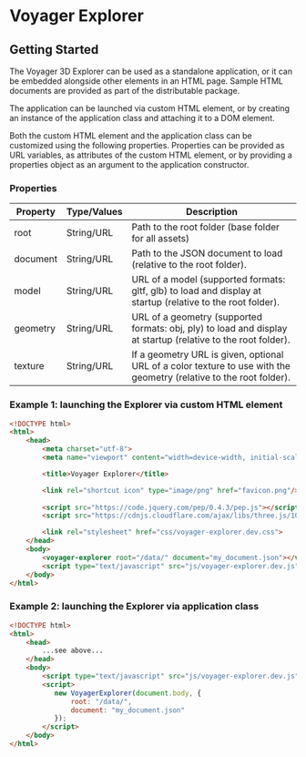 # Voyager Explorer

## Getting Started

The Voyager 3D Explorer can be used as a standalone application, or it can be embedded alongside other elements
in an HTML page. Sample HTML documents are provided as part of the distributable package.

The application can be launched via custom HTML element, or by creating an instance of the application class and
attaching it to a DOM element.

Both the custom HTML element and the application class can be customized using the following properties.
Properties can be provided as URL variables, as attributes of the custom HTML element, or by providing a
properties object as an argument to the application constructor.

### Properties

| Property     | Type/Values       | Description                                                                                                         |
|--------------|-------------------|---------------------------------------------------------------------------------------------------------------------|
| root         | String/URL        | Path to the root folder (base folder for all assets)                                                                |
| document     | String/URL        | Path to the JSON document to load (relative to the root folder).                                                    |
| model        | String/URL        | URL of a model (supported formats: gltf, glb) to load and display at startup (relative to the root folder).         |
| geometry     | String/URL        | URL of a geometry (supported formats: obj, ply) to load and display at startup (relative to the root folder).       |
| texture      | String/URL        | If a geometry URL is given, optional URL of a color texture to use with the geometry (relative to the root folder). |

### Example 1: launching the Explorer via custom HTML element
```html
<!DOCTYPE html>
<html>
    <head>
        <meta charset="utf-8">
        <meta name="viewport" content="width=device-width, initial-scale=1.0">

        <title>Voyager Explorer</title>

        <link rel="shortcut icon" type="image/png" href="favicon.png"/>
        
        <script src="https://code.jquery.com/pep/0.4.3/pep.js"></script>
        <script src="https://cdnjs.cloudflare.com/ajax/libs/three.js/103/three.js"></script>

        <link rel="stylesheet" href="css/voyager-explorer.dev.css">
    </head>
    <body>
        <voyager-explorer root="/data/" document="my_document.json"></voyager-explorer>
        <script type="text/javascript" src="js/voyager-explorer.dev.js"></script>
    </body>
</html>
```

### Example 2: launching the Explorer via application class
```html
<!DOCTYPE html>
<html>
    <head>
        ...see above...
    </head>
    <body>
        <script type="text/javascript" src="js/voyager-explorer.dev.js"></script>
        <script>
           new VoyagerExplorer(document.body, {
               root: "/data/",
               document: "my_document.json"
           }); 
        </script>
    </body>
</html>
```